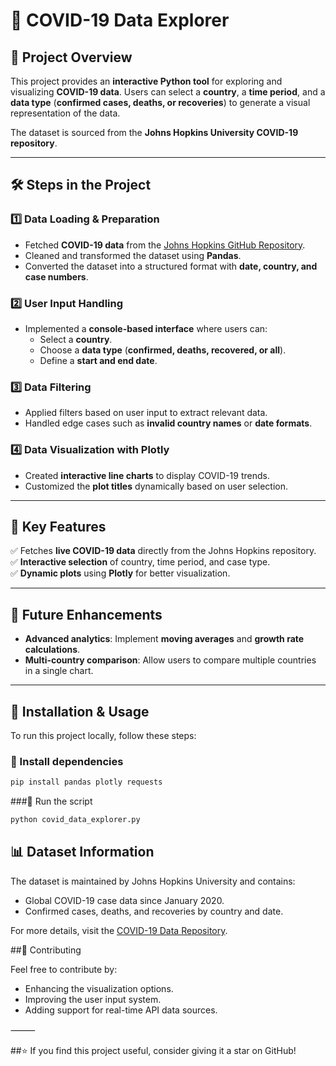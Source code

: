 # 🦠 COVID-19 Data Explorer  

## 📌 Project Overview  
This project provides an **interactive Python tool** for exploring and visualizing **COVID-19 data**. Users can select a **country**, a **time period**, and a **data type** (**confirmed cases, deaths, or recoveries**) to generate a visual representation of the data.  

The dataset is sourced from the **Johns Hopkins University COVID-19 repository**.

---

## 🛠️ Steps in the Project  

### 1️⃣ Data Loading & Preparation  
- Fetched **COVID-19 data** from the [Johns Hopkins GitHub Repository](https://github.com/CSSEGISandData/COVID-19).  
- Cleaned and transformed the dataset using **Pandas**.  
- Converted the dataset into a structured format with **date, country, and case numbers**.  

### 2️⃣ User Input Handling  
- Implemented a **console-based interface** where users can:  
  - Select a **country**.  
  - Choose a **data type** (**confirmed, deaths, recovered, or all**).  
  - Define a **start and end date**.  

### 3️⃣ Data Filtering  
- Applied filters based on user input to extract relevant data.  
- Handled edge cases such as **invalid country names** or **date formats**.  

### 4️⃣ Data Visualization with Plotly  
- Created **interactive line charts** to display COVID-19 trends.  
- Customized the **plot titles** dynamically based on user selection.  

---

## 📌 Key Features  
✅ Fetches **live COVID-19 data** directly from the Johns Hopkins repository.  
✅ **Interactive selection** of country, time period, and case type.  
✅ **Dynamic plots** using **Plotly** for better visualization.   

---

## 🚀 Future Enhancements  
- **Advanced analytics**: Implement **moving averages** and **growth rate calculations**.  
- **Multi-country comparison**: Allow users to compare multiple countries in a single chart.  

---

## 📂 Installation & Usage  
To run this project locally, follow these steps:  

### 🔹 Install dependencies  
```bash
pip install pandas plotly requests
```

###🔹 Run the script
```bash
python covid_data_explorer.py
```

## 📊 Dataset Information
The dataset is maintained by Johns Hopkins University and contains:
- Global COVID-19 case data since January 2020.
- Confirmed cases, deaths, and recoveries by country and date.

For more details, visit the [COVID-19 Data Repository](https://github.com/CSSEGISandData/COVID-19).

##🤝 Contributing

Feel free to contribute by:
- Enhancing the visualization options.
- Improving the user input system.
- Adding support for real-time API data sources.

⸻

##⭐ If you find this project useful, consider giving it a star on GitHub!

